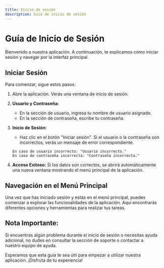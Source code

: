 ```yaml
---
title: Inicio de sesión
description: Guia de inicio de sesión
---
```


# Guía de Inicio de Sesión

Bienvenido a nuestra aplicación. A continuación, te explicamos cómo iniciar sesión y navegar por la interfaz principal.

## Iniciar Sesión

Para comenzar, sigue estos pasos:

1. Abre la aplicación. Verás una ventana de inicio de sesión.

2. **Usuario y Contraseña:**
   - En la sección de usuario, ingresa tu nombre de usuario asignado.
   - En la sección de contraseña, escribe tu contraseña.

3. **Inicio de Sesión:**
   - Haz clic en el botón "Iniciar sesión". Si el usuario o la contraseña son incorrectos, verás un mensaje de error correspondiente.

   ```plaintext
   En caso de usuario incorrecto: "Usuario incorrecto."
   En caso de contraseña incorrecta: "Contraseña incorrecta."
    ```
4. **Acceso Exitoso:**
Si los datos son correctos, se abrirá automáticamente una nueva ventana mostrando el menú principal de la aplicación.

## Navegación en el Menú Principal
Una vez que has iniciado sesión y estás en el menú principal, puedes comenzar a explorar las funcionalidades de la aplicación. Aquí encontrarás diferentes opciones y herramientas para realizar tus tareas.

## Nota Importante:
Si encuentras algún problema durante el inicio de sesión o necesitas ayuda adicional, no dudes en consultar la sección de soporte o contactar a nuestro equipo de ayuda.

Esperamos que esta guía te sea útil para empezar a utilizar nuestra aplicación. ¡Disfruta de tu experiencia!
